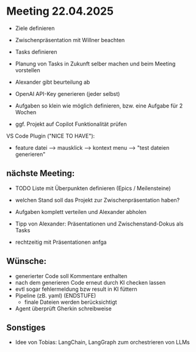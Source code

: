 # Meeting 22.04.2025

- Ziele definieren
- Zwischenpräsentation mit Willner beachten

- Tasks definieren
- Planung von Tasks in Zukunft selber machen und beim Meeting vorstellen
- Alexander gibt beurteilung ab

- OpenAI API-Key generieren (jeder selbst)
- Aufgaben so klein wie möglich definieren, bzw. eine Aufgabe für 2 Wochen

- ggf. Projekt auf Copilot Funktionalität prüfen

VS Code Plugin ("NICE TO HAVE"):
- feature datei --> mausklick --> kontext menu --> "test dateien generieren"

## nächste Meeting:
- TODO Liste mit Überpunkten definieren (Epics / Meilensteine)
- welchen Stand soll das Projekt zur Zwischenpräsentation haben?
- Aufgaben komplett verteilen und Alexander abholen


- Tipp von Alexander: Präsentationen und Zwischenstand-Dokus als Tasks
- rechtzeitig mit Präsentationen anfga

## Wünsche: 
- generierter Code soll Kommentare enthalten
- nach dem generieren Code erneut durch KI checken lassen
- evtl sogar fehlermeldung bzw result in KI füttern
- Pipeline (zB. yaml) (ENDSTUFE)
  - finale Dateien werden berücksichtigt 
- Agent überprüft Gherkin schreibweise


## Sonstiges
- Idee von Tobias: LangChain, LangGraph zum orchestrieren von LLMs 